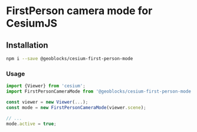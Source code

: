 # FirstPerson camera mode for CesiumJS

## Installation

```bash
npm i --save @geoblocks/cesium-first-person-mode
```

### Usage

```js
import {Viewer} from 'cesium';
import FirstPersonCameraMode from '@geoblocks/cesium-first-person-mode';

const viewer = new Viewer(...);
const mode = new FirstPersonCameraMode(viewer.scene);

// ...
mode.active = true;
```
